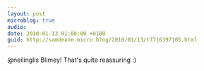 ```yaml
---
layout: post
microblog: true
audio: 
date: 2010-01-13 01:00:00 +0100
guid: http://samdeane.micro.blog/2010/01/13/t7716397105.html
---
```

@neilinglis Blimey! That's quite reassuring :)
